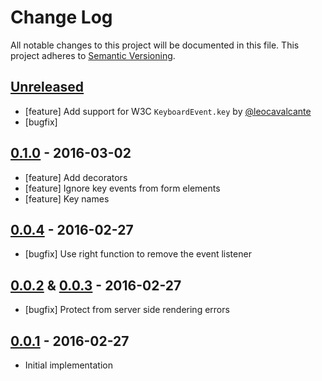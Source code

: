 # Change Log

All notable changes to this project will be documented in this file.
This project adheres to [Semantic Versioning](http://semver.org/).

## [Unreleased]

* [feature] Add support for W3C `KeyboardEvent.key` by [@leocavalcante](https://github.com/leocavalcante)
* [bugfix]

## [0.1.0] - 2016-03-02

* [feature] Add decorators
* [feature] Ignore key events from form elements
* [feature] Key names

## [0.0.4] - 2016-02-27

* [bugfix] Use right function to remove the event listener

## [0.0.2] & [0.0.3] - 2016-02-27

* [bugfix] Protect from server side rendering errors

## [0.0.1] - 2016-02-27

* Initial implementation

[Unreleased]: https://github.com/ayrton/react-key-handler/compare/v0.1.0...HEAD
[0.1.0]: https://github.com/ayrton/react-key-handler/compare/v0.0.4...v0.1.0
[0.0.4]: https://github.com/ayrton/react-key-handler/compare/v0.0.3...v0.0.4
[0.0.3]: https://github.com/ayrton/react-key-handler/compare/v0.0.2...v0.0.3
[0.0.2]: https://github.com/ayrton/react-key-handler/compare/v0.0.1...v0.0.2
[0.0.1]: https://github.com/ayrton/react-key-handler/commit/8267e3dc7357bb7fb106f5148e6f9cb9f69ed3b5
